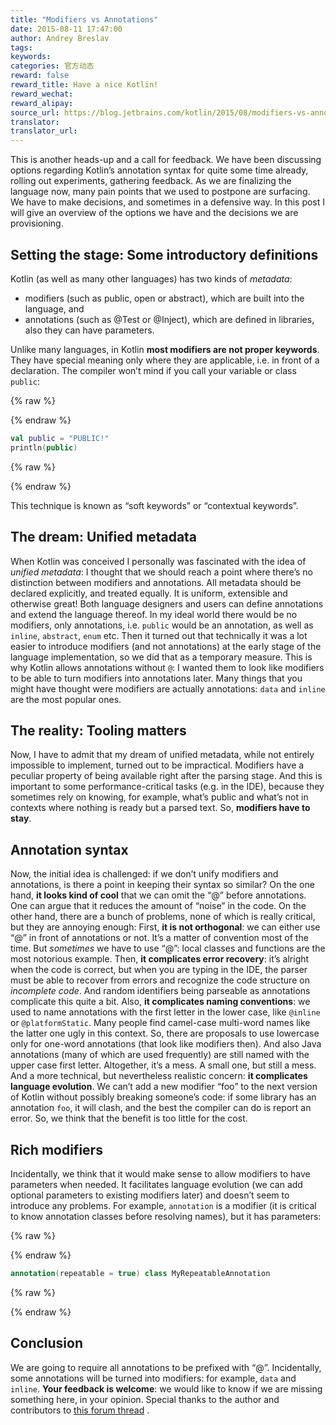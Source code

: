 ```yaml
---
title: "Modifiers vs Annotations"
date: 2015-08-11 17:47:00
author: Andrey Breslav
tags:
keywords:
categories: 官方动态
reward: false
reward_title: Have a nice Kotlin!
reward_wechat:
reward_alipay:
source_url: https://blog.jetbrains.com/kotlin/2015/08/modifiers-vs-annotations/
translator:
translator_url:
---
```


This is another heads-up and a call for feedback. We have been discussing options regarding Kotlin’s annotation syntax for quite some time already, rolling out experiments, gathering feedback. As we are finalizing the language now, many pain points that we used to postpone are surfacing. We have to make decisions, and sometimes in a defensive way. In this post I will give an overview of the options we have and the decisions we are provisioning.
## Setting the stage: Some introductory definitions

Kotlin (as well as many other languages) has two kinds of *metadata*:

* modifiers (such as public, open or abstract), which are built into the language, and
* annotations (such as @Test or @Inject), which are defined in libraries, also they can have parameters.

Unlike many languages, in Kotlin **most modifiers are not proper keywords**. They have special meaning only where they are applicable, i.e. in front of a declaration. The compiler won’t mind if you call your variable or class `public`:

{% raw %}
<p></p>
{% endraw %}

```kotlin
val public = "PUBLIC!"
println(public)
```

{% raw %}
<p></p>
{% endraw %}

This technique is known as “soft keywords” or “contextual keywords”.<span id="more-2437"></span>
## The dream: Unified metadata

When Kotlin was conceived I personally was fascinated with the idea of *unified metadata*: I thought that we should reach a point where there’s no distinction between modifiers and annotations. All metadata should be declared explicitly, and treated equally. It is uniform, extensible and otherwise great! Both language designers and users can define annotations and extend the language thereof. In my ideal world there would be no modifiers, only annotations, i.e. `public` would be an annotation, as well as `inline`, `abstract`, `enum` etc.
Then it turned out that technically it was a lot easier to introduce modifiers (and not annotations) at the early stage of the language implementation, so we did that as a temporary measure.
This is why Kotlin allows annotations without `@`: I wanted them to look like modifiers to be able to turn modifiers into annotations later. Many things that you might have thought were modifiers are actually annotations: `data` and `inline` are the most popular ones.
## The reality: Tooling matters

Now, I have to admit that my dream of unified metadata, while not entirely impossible to implement, turned out to be impractical.
Modifiers have a peculiar property of being available right after the parsing stage. And this is important to some performance-critical tasks (e.g. in the IDE), because they sometimes rely on knowing, for example, what’s public and what’s not in contexts where nothing is ready but a parsed text.
So, **modifiers have to stay**.
## Annotation syntax

Now, the initial idea is challenged: if we don’t unify modifiers and annotations, is there a point in keeping their syntax so similar?
On the one hand, **it looks kind of cool** that we can omit the “@” before annotations. One can argue that it reduces the amount of “noise” in the code.
On the other hand, there are a bunch of problems, none of which is really critical, but they are annoying enough:
First, **it is not orthogonal**: we can either use “@” in front of annotations or not. It’s a matter of convention most of the time. But *sometimes* we have to use “@”: local classes and functions are the most notorious example.
Then, **it complicates error recovery**: it’s alright when the code is correct, but when you are typing in the IDE, the parser must be able to recover from errors and recognize the code structure on *incomplete code*. And random identifiers being parseable as annotations complicate this quite a bit.
Also, **it complicates naming conventions**: we used to name annotations with the first letter in the lower case, like `@inline` or `@platformStatic`. Many people find camel-case multi-word names like the latter one ugly in this context. So, there are proposals to use lowercase only for one-word annotations (that look like modifiers then). And also Java annotations (many of which are used frequently) are still named with the upper case first letter. Altogether, it’s a mess. A small one, but still a mess.
And a more technical, but nevertheless realistic concern: **it complicates language evolution**. We can’t add a new modifier “foo” to the next version of Kotlin without possibly breaking someone’s code: if some library has an annotation `foo`, it will clash, and the best the compiler can do is report an error.
So, we think that the benefit is too little for the cost.
## Rich modifiers

Incidentally, we think that it would make sense to allow modifiers to have parameters when needed. It facilitates language evolution (we can add optional parameters to existing modifiers later) and doesn’t seem to introduce any problems. For example, `annotation` is a modifier (it is critical to know annotation classes before resolving names), but it has parameters:

{% raw %}
<p></p>
{% endraw %}

```kotlin
annotation(repeatable = true) class MyRepeatableAnnotation
```

{% raw %}
<p></p>
{% endraw %}

## Conclusion

We are going to require all annotations to be prefixed with “@”.
Incidentally, some annotations will be turned into modifiers: for example, `data` and `inline`.
**Your feedback is welcome**: we would like to know if we are missing something here, in your opinion.
Special thanks to the author and contributors to [this forum thread](https://devnet.jetbrains.com/message/5549947) .
